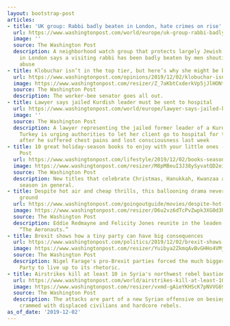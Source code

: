 ```yaml
---
layout: bootstrap-post
articles:
- title: 'UK group: Rabbi badly beaten in London, hate crimes on rise'
  url: https://www.washingtonpost.com/world/europe/uk-group-rabbi-badly-beaten-in-london-hate-crimes-on-rise/2019/12/02/e2769f70-150e-11ea-80d6-d0ca7007273f_story.html
  image: ''
  source: The Washington Post
  description: A neighborhood watch group that protects largely Jewish neighborhoods
    in London says a visiting rabbi has been badly beaten by men shouting anti-Semitic
    abuse
- title: Klobuchar isn’t in the top tier, but here’s why she might be before long
  url: https://www.washingtonpost.com/opinions/2019/12/02/klobuchar-isnt-top-tier-heres-why-she-might-be/
  image: https://www.washingtonpost.com/resizer/Z_7aKbtCxderkVp5jJlHONtHf08=/1440x0/smart/arc-anglerfish-washpost-prod-washpost.s3.amazonaws.com/public/BGOIZHQQXII6VESMWNGQTO6JJA.jpg
  source: The Washington Post
  description: The worker-bee senator goes all out.
- title: Lawyer says jailed Kurdish leader must be sent to hospital
  url: https://www.washingtonpost.com/world/europe/lawyer-says-jailed-kurdish-leader-must-be-sent-to-hospital/2019/12/02/368ada34-150c-11ea-80d6-d0ca7007273f_story.html
  image: ''
  source: The Washington Post
  description: A lawyer representing the jailed former leader of a Kurdish party in
    Turkey is urging authorities to let her client go to hospital for thorough examinations
    after he suffered chest pains and lost consciousness last week
- title: 10 great holiday-season books to enjoy with your little ones - The Washington
    Post
  url: https://www.washingtonpost.com/lifestyle/2019/12/02/books-season-enjoy-with-your-little-ones/
  image: https://www.washingtonpost.com/resizer/M8pMBeuI3J38ySyvatQD2ei7hiw=/1440x0/smart/arc-anglerfish-washpost-prod-washpost.s3.amazonaws.com/public/BIYG63XGDFAJPNRIYATBUKISU4.jpg
  source: The Washington Post
  description: New titles that celebrate Christmas, Hanukkah, Kwanzaa and the winter
    season in general.
- title: Despite hot air and cheap thrills, this ballooning drama never gets off the
    ground
  url: https://www.washingtonpost.com/goingoutguide/movies/despite-hot-air-and-cheap-thrills-this-ballooning-drama-never-gets-off-the-ground/2019/11/30/22471b94-1072-11ea-9cd7-a1becbc82f5e_story.html
  image: https://www.washingtonpost.com/resizer/D6u2vz6dTcPvZwpk3XG0d3h0FhY=/1484x0/arc-anglerfish-washpost-prod-washpost.s3.amazonaws.com/public/4VF77CAPZAI6VHGXUG7MXSBPLY.jpg
  source: The Washington Post
  description: Eddie Redmayne and Felicity Jones reunite in the leaden ad�ven�ture
    “The Aeronauts.”
- title: Brexit shows how a tiny party can have big consequences
  url: https://www.washingtonpost.com/politics/2019/12/02/brexit-shows-how-tiny-party-can-have-big-consequences/
  image: https://www.washingtonpost.com/resizer/Yuibya2ZkmqAvBvGHHo4VMjbv_k=/1440x0/smart/arc-anglerfish-washpost-prod-washpost.s3.amazonaws.com/public/75CT4KASVMI6VESMWNGQTO6JJA.jpg
  source: The Washington Post
  description: Nigel Farage's pro-Brexit parties forced the much bigger Conservative
    Party to live up to its rhetoric.
- title: Airstrikes kill at least 10 in Syria's northwest rebel bastion
  url: https://www.washingtonpost.com/world/airstrikes-kill-at-least-10-in-syrias-northwest-rebel-bastion/2019/12/02/3e5da230-14f0-11ea-80d6-d0ca7007273f_story.html
  image: https://www.washingtonpost.com/resizer/vxmd-gAieYKHScK7pNVVG69L_Ts=/1440x0/smart/arc-anglerfish-washpost-prod-washpost.s3.amazonaws.com/public/DMEU6JQVBMI6VEIQHM2M4HMSWE.jpg
  source: The Washington Post
  description: The attacks are part of a new Syrian offensive on besieged Idlib province,
    crammed with displaced civilians and hardcore rebels.
as_of_date: '2019-12-02'
---
```


